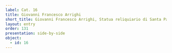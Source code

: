 ```yaml
---
label: Cat. 16
title: Giovanni Francesco Arrighi
short_title: Giovanni Francesco Arrighi, Statua reliquiario di Santa Palazia
layout: entry
order: 131
presentation: side-by-side
object:
  - id: 16
---
```

